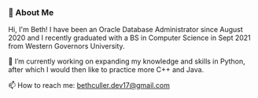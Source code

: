 ### 🚀 About Me

<!--
**bculler17/bculler17** is a ✨ _special_ ✨ repository because its `README.md` (this file) appears on your GitHub profile.

Here are some ideas to get you started:

- 🔭 I’m currently working on ...
- 🌱 I’m currently learning ...
- 👯 I’m looking to collaborate on ...
- 🤔 I’m looking for help with ...
- 💬 Ask me about ...
- 📫 How to reach me: ...
- 😄 Pronouns: ...
- ⚡ Fun fact: ...
-->

Hi, I'm Beth! I have been an Oracle Database Administrator since August 2020 and I recently graduated with a BS in Computer Science in Sept 2021 from Western Governors University. 

 🔭 I’m currently working on expanding my knowledge and skills in Python, after which I would then like to practice more C++ and Java.
 
 📫 How to reach me: bethculler.dev17@gmail.com
